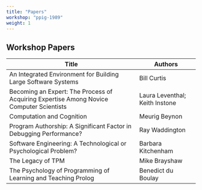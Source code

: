```yaml
---
title: "Papers" 
workshop: "ppig-1989"
weight: 1
---
```


## Workshop Papers

|Title|Authors|
|--- |--- |
|An Integrated Environment for Building Large Software Systems|Bill  Curtis|
|Becoming an Expert: The Process of Acquiring Expertise Among Novice Computer Scientists|Laura  Leventhal; Keith  Instone|
|Computation and Cognition|Meurig  Beynon|
|Program Authorship: A Significant Factor in Debugging Performance?|Ray  Waddington|
|Software Engineering: A Technological or Psychological Problem?|Barbara  Kitchenham|
|The Legacy of TPM|Mike  Brayshaw|
|The Psychology of Programming of Learning and Teaching Prolog|Benedict  du Boulay|
